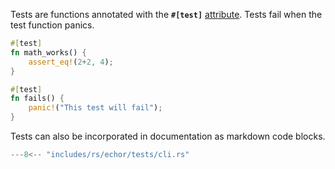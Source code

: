 Tests are functions annotated with the **`#[test]`** [attribute](#attribute).
Tests fail when the test function panics.

```rs
#[test]
fn math_works() {
    assert_eq!(2+2, 4);
}

#[test]
fn fails() {
    panic!("This test will fail");
}
```

Tests can also be incorporated in documentation as markdown code blocks.

```rs title="echor"
---8<-- "includes/rs/echor/tests/cli.rs"
```